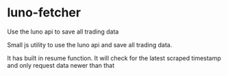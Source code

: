 # luno-fetcher
Use the luno api to save all trading data


Small js utility to use the luno api and save all trading data. 

It has built in resume function. It will check for the latest scraped timestamp and only request data newer than that
